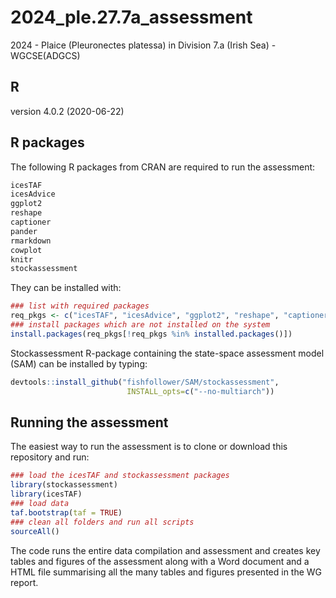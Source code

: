 # 2024_ple.27.7a_assessment
2024 - Plaice (Pleuronectes platessa) in Division 7.a (Irish Sea) - WGCSE(ADGCS)

## R 
version 4.0.2 (2020-06-22)

## R packages
The following R packages from CRAN are required to run the assessment:

``` r
icesTAF
icesAdvice
ggplot2
reshape
captioner
pander
rmarkdown
cowplot
knitr
stockassessment
```

They can be installed with:

``` r
### list with required packages
req_pkgs <- c("icesTAF", "icesAdvice", "ggplot2", "reshape", "captioner", "pander", "rmarkdown", "cowplot", "knitr")
### install packages which are not installed on the system
install.packages(req_pkgs[!req_pkgs %in% installed.packages()])
```
Stockassessment R-package containing the state-space assessment model (SAM) can be installed by typing:

``` r
devtools::install_github("fishfollower/SAM/stockassessment",
                          INSTALL_opts=c("--no-multiarch"))
```
## Running the assessment
The easiest way to run the assessment is to clone or download this repository and run:

``` r
### load the icesTAF and stockassessment packages
library(stockassessment)
library(icesTAF)
### load data
taf.bootstrap(taf = TRUE)
### clean all folders and run all scripts
sourceAll()

```
The code runs the entire data compilation and assessment and creates key tables and figures of the assessment along with a Word document and a HTML file summarising all the many tables and figures presented in the WG report.
